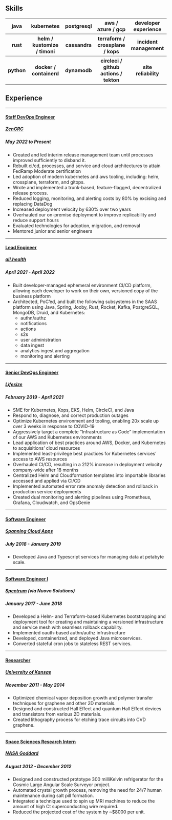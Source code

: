 ## Skills

<table style="width:100%;margin-bottom: 20px;">
  <tr>
    <th>java</th>
    <th>kubernetes</th>
    <th>postgresql</th>
    <th>aws / azure / gcp</th>
    <th>developer experience</th>
  </tr>
  <tr>
    <th>rust</th>
    <th>helm / kustomize / timoni</th>
    <th>cassandra</th>
    <th>terraform / crossplane / kops</th>
    <th>incident management</th>
  </tr>
  <tr>
    <th>python</th>
    <th>docker / containerd</th>
    <th>dynamodb</th>
    <th>circleci / github actions / tekton</th>
    <th>site reliability</th>
  </tr>
</table>

## Experience

---

<p></p>

#### <u>Staff DevOps Engineer</u>

##### [ZenGRC](https://www.zengrc.com/)

##### May 2022 to Present

- Created and led interim release management team until processes improved sufficiently to disband it.
- Rebuilt ci/cd, processes, and service and cloud architectures to attain FedRamp Moderate certification
- Led adoption of modern kubernetes and aws tooling, including: helm, crossplane, terraform, and gitops.
- Wrote and implemented a trunk-based, feature-flagged, decentralized release process.
- Reduced logging, monitoring, and alerting costs by 80% by excising and replacing DataDog
- Increased deployment velocity by 630% over two years
- Overhauled our on-premise deployment to improve replicability and reduce support hours
- Evaluated technologies for adoption, migration, and removal
- Mentored junior and senior engineers

<p></p>

---

<p></p>

#### <u>Lead Engineer</u>

##### [all.health](https://all.health)

##### April 2021 - April 2022

- Built developer-managed ephemeral environment CI/CD platform, allowing each developer to work on their own, versioned
  copy of the business platform
- Architected, PoC’ed, and built the following subsystems in the SAAS platform using Java, Spring, Jooby, Rust, Rocket,
  Kafka, PostgreSQL, MongoDB, Druid, and Kubernetes:
    - authn/authz
    - notifications
    - actions
    - s2s
    - user administration
    - data ingest
    - analytics ingest and aggregation
    - monitoring and alerting

<p></p>

---

<p></p>

#### <u>Senior DevOps Engineer</u>

##### [Lifesize](https://www.enghousevideo.com/lifesize)

##### February 2019 - April 2021

- SME for Kubernetes, Kops, EKS, Helm, CircleCI, and Java
- Respond to, diagnose, and correct production outages
- Optimize Kubernetes environment and tooling, enabling 20x scale up over 3 weeks in response to COVID-19
- Aggressively target a complete “Infrastructure as Code” implementation of our AWS and Kubernetes environments
- Lead application of best practices around AWS, Docker, and Kubernetes to acquisitions’ cloud resources
- Implemented least-privilege best practices for Kubernetes services’ access to AWS resources
- Overhauled CI/CD, resulting in a 212% increase in deployment velocity company-wide after 18 months
- Centralized Helm and Cloudformation templates into importable libraries accessed and applied via CI/CD
- Implemented automated error rate anomaly detection and rollback in production service deployments
- Created dual monitoring and alerting pipelines using Prometheus, Grafana, Cloudwatch, and OpsGenie

<p></p>

---

<p></p>

#### <u>Software Engineer</u>

##### [Spanning Cloud Apps](https://www.spanning.com/)

##### July 2018 - January 2019

- Developed Java and Typescript services for managing data at petabyte scale.

<p></p>

---

<p></p>

#### <u>Software Engineer I</u>

##### [Spectrum](https://www.spectrum.com/) (via Nuovo Solutions)

##### January 2017 - June 2018

- Developed a Helm- and Terraform-based Kubernetes bootstrapping and deployment tool for creating and maintaining a
  versioned infrastructure and service mesh with seamless rollback capability.
- Implemented oauth-based authn/authz infrastructure
- Developed, containerized, and deployed Java microservices.
- Converted stateful cron jobs to stateless REST services.

<p></p>

---

<p></p>

#### <u>Researcher</u>

##### [University of Kansas](https://physics.ku.edu/)

##### November 2011 - May 2014

- Optimized chemical vapor deposition growth and polymer transfer techniques for graphene and other 2D materials.
- Designed and constructed Hall Effect and quantum Hall Effect devices and transistors from various 2D materials.
- Created lithography process for etching trace circuits into CVD graphene.

<p></p>

---

<p></p>

#### <u>Space Sciences Research Intern</u>

##### [NASA Goddard](https://lambda.gsfc.nasa.gov/product/class/)

##### August 2012 - December 2012

- Designed and constructed prototype 300 milliKelvin refrigerator for the Cosmic Large Angular Scale Surveyor project.
- Automated crystal growth process, removing the need for 24/7 human maintenance during salt pill formation.
- Integrated a technique used to spin up MRI machines to reduce the amount of high Ct superconducting wire required.
- Reduced the projected cost of the system by ~$8000 per unit.
